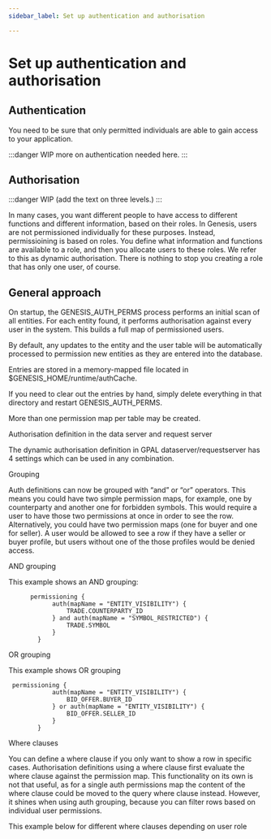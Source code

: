 ```yaml
---
sidebar_label: Set up authentication and authorisation

---
```

# Set up authentication and authorisation

## Authentication

You need to be sure that only permitted individuals are able to gain access to your application.

:::danger WIP
more on authentication needed here.
:::

## Authorisation

:::danger WIP
(add the text on three levels.)
:::

In many cases, you want different people to have access to different functions and different information, based on their roles.  In Genesis, users are not permissioned individually for these purposes. Instead, permissioining is based on roles. You define what information and functions are available to a role, and then you allocate users to these roles. We refer to this as dynamic authorisation. There is nothing to stop you creating a role that has only one user, of course.

## General approach

On startup, the GENESIS_AUTH_PERMS process performs an initial scan of all entities. For each entity found, it performs authorisation against every user in the system. This builds a full map of permissioned users.

By default, any updates to the entity and the user table will be automatically processed to permission new entities as they are entered into the database.

Entries are stored in a memory-mapped file located in $GENESIS_HOME/runtime/authCache.

If you need to clear out the entries by hand, simply delete everything in that directory and restart GENESIS_AUTH_PERMS.

More than one permission map per table may be created.

Authorisation definition in the data server and request server

The dynamic authorisation definition in GPAL dataserver/requestserver has 4 settings which can be used in any combination. 

Grouping

Auth definitions can now be grouped with “and” or “or” operators. This means you could have two simple permission maps, for example, one by counterparty and another one for forbidden symbols. This would require a user to have those two permissions at once in order to see the row. Alternatively, you could have two permission maps (one for buyer and one for seller). A user would be allowed to see a row if they have a seller or buyer profile, but users without one of the those profiles would be denied access.

AND grouping

This example shows an AND grouping:

          permissioning {
                auth(mapName = "ENTITY_VISIBILITY") {
                    TRADE.COUNTERPARTY_ID
                } and auth(mapName = "SYMBOL_RESTRICTED") {
                    TRADE.SYMBOL
                }
            }

OR grouping

This example shows OR grouping

     permissioning {
                auth(mapName = "ENTITY_VISIBILITY") {
                    BID_OFFER.BUYER_ID
                } or auth(mapName = "ENTITY_VISIBILITY") {
                    BID_OFFER.SELLER_ID
                }
            }

Where clauses

You can define a where clause if you only want to show a row in specific cases. Authorisation definitions using a where clause first evaluate the where clause against the permission map. This functionality on its own is not that useful, as for a single auth permissions map the content of the where clause could be moved to the query where clause instead. However, it shines when using auth grouping, because you can filter rows based on individual user permissions.

This example below for different where clauses depending on user role